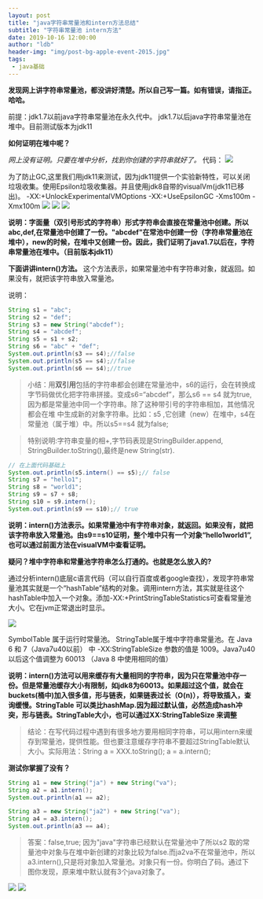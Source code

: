 ```yaml
---
layout:	post
title: "java字符串常量池和intern方法总结"
subtitle: "字符串常量池 intern方法"
date: 2019-10-16 12:00:00
author: "ldb"
header-img: "img/post-bg-apple-event-2015.jpg"
tags:
 - java基础
---
```


**发现网上讲字符串常量池，都没讲好清楚。所以自己写一篇。如有错误，请指正。哈哈。**

前提：jdk1.7以前java字符串常量池在永久代中。 jdk1.7以后java字符串常量池在堆中。目前测试版本为jdk11

**如何证明在堆中呢？**

_网上没有证明。只要在堆中分析，找到你创建的字符串就好了。_
代码：
![](https://oscimg.oschina.net/oscnet/5b0fdb2382f4e33590d862d8228417bc6a0.jpg)

为了防止GC,这里我们用jdk11来测试，因为jdk11提供一个实验新特性，可以关闭垃圾收集。使用Epsilon垃圾收集器。并且使用jdk8自带的visualVm(jdk11已移出)。
-XX:+UnlockExperimentalVMOptions -XX:+UseEpsilonGC -Xms100m -Xmx100m
![](https://oscimg.oschina.net/oscnet/fbeb8ae39aeafdf304780c1082814fa4264.jpg)
![](https://oscimg.oschina.net/oscnet/21e36ea0180eff8c164aee31d107e6389b2.jpg)
![](https://oscimg.oschina.net/oscnet/4e8769989fdbcb63321336cd6861c2714ec.jpg)

**说明：字面量（双引号形式的字符串）形式字符串会直接在常量池中创建。所以abc,def,在常量池中创建了一份。"abcdef"在常池中创建一份（字符串常量池在堆中），new的时候，在堆中又创建一份。因此，我们证明了java1.7以后在，字符串常量池在堆中。（目前版本jdk11）**

**下面讲讲intern()方法。**
这个方法表示，如果常量池中有字符串对象，就返回。如果没有，就把该字符串放入常量池。


说明：

```java
String s1 = "abc";
String s2 = "def";
String s3 = new String("abcdef");
String s4 = "abcdef";
String s5 = s1 + s2;
String s6 = "abc" + "def";
System.out.println(s3 == s4);//false
System.out.println(s5 == s4);//false
System.out.println(s6 == s4);//true
```
> 小结：用**双引用**包括的字符串都会创建在常量池中，s6的运行，会在转换成字节码做优化把字符串拼接。变成s6=“abcdef”，那么s6 == s4 就为true,因为都是常量池中同一个字符串。除了这种带引号的字符串相加，其他情况都会在堆 中生成新的对象字符串。比如：s5 ,它创建（new）在堆中，s4在常量池（属于堆）中。所以s5==s4 就为false;

> 特别说明:字符串变量的相+,字节码表现是StringBuilder.append, StringBuilder.toString(),最终是new String(str).

```java
// 在上面代码基础上
System.out.println(s5.intern() == s5);// false
String s7 = "hello1";
String s8 = "world1";
String s9 = s7 + s8;
String s10 = s9.intern();
System.out.println(s9 == s10);// true
```
**说明：intern()方法表示。如果常量池中有字符串对象，就返回。如果没有，就把该字符串放入常量池。由s9==s10证明，整个堆中只有一个对象“hello1world1”,也可以通过前面方法在visualVM中查看证明。**

**疑问？堆中字符串和常量池字符串怎么打通的。也就是怎么放入的?**

通过分析intern()底层c语言代码（可以自行百度或者google查找），发现字符串常量池其实就是一个“hashTable”结构的对象。调用intern方法，其实就是往这个hashTable中加入一个对象。添加-XX:+PrintStringTableStatistics可查看常量池大小。它在jvm正常退出时显示。

![](https://oscimg.oschina.net/oscnet/54623b0a48f3bd82ea3d6d04f222e290a9e.jpg)

SymbolTable 属于运行时常量池。  StringTable属于堆中字符串常量池。在 Java 6 和 7（Java7u40以前） 中 -XX:StringTableSize 参数的值是 1009。Java7u40 以后这个值调整为 60013 （Java 8 中使用相同的值）

**说明：intern()方法可以用来缓存有大量相同的字符串，因为只在常量池中存一份。但是常量池缓存大小有限制，如jdk8为60013。如果超过这个值，就会在buckets(桶中)加入很多值，形与链表，如果链表过长（O(n)），将导致插入，查询缓慢。StringTable 可以类比hashMap.因为超过默认值，必然造成hash冲突，形与链表。StringTable大小，也可以通过XX:StringTableSize 来调整**

> 结论：在写代码过程中遇到有很多地方要用相同字符串，可以用intern来缓存到常量池，提供性能。但也要注意缓存字符串不要超过StringTable默认大小。实际用法：String a = XXX.toString(); a = a.intern();

**测试你掌握了没有？**
```java
String a1 = new String("ja") + new String("va");
String a2 = a1.intern();
System.out.println(a1 == a2);

String a3 = new String("ja2") + new String("va");
String a4 = a3.intern();
System.out.println(a3 == a4);
```
> 答案：false,true; 因为"java"字符串已经默认在常量池中了所以s2 取的常量池中对象与在堆中新创建的对象比较为false.而ja2va不在常量池中，所以a3.intern(),只是将对象加入常量池。对象只有一份。你明白了码。通过下图你发现，原来堆中默认就有3个java对象了。

![](https://oscimg.oschina.net/oscnet/781b5e09be3320bf78ecbb425f8ae1c85df.jpg)
![](https://oscimg.oschina.net/oscnet/36997ac88350bd8a8a8b211e86479d85fbd.jpg)